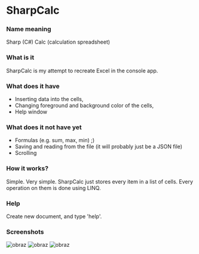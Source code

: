 # SharpCalc
### Name meaning
Sharp (C#) Calc (calculation spreadsheet)
### What is it
SharpCalc is my attempt to recreate Excel in the console app.
### What does it have
* Inserting data into the cells,
* Changing foreground and background color of the cells,
* Help window
### What does it not have yet
* Formulas (e.g. sum, max, min) ;)
* Saving and reading from the file (it will probably just be a JSON file)
* Scrolling
### How it works?
Simple. Very simple. SharpCalc just stores every item in a list of cells. Every operation on them is done using LINQ.
### Help
Create new document, and type 'help'.
### Screenshots
![obraz](https://user-images.githubusercontent.com/108482179/204636310-41054d03-fde4-4ff5-8f8b-fbf019b09bf6.png)
![obraz](https://user-images.githubusercontent.com/108482179/204636411-4452c9d9-55eb-44b6-a050-d1fa64513860.png)
![obraz](https://user-images.githubusercontent.com/108482179/204636521-d79aa58a-a012-452e-a77e-4eed1137f759.png)
